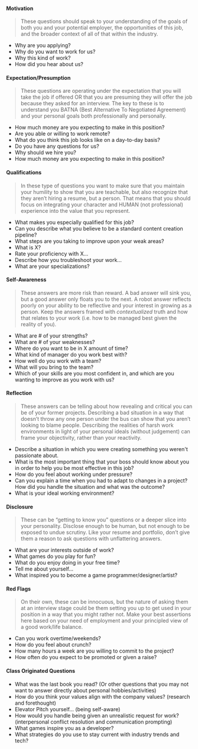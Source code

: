 #### **Motivation** 

> These questions should speak to your understanding of the goals of both you and your potential employer, the opportunities of this job, and the broader context of all of that within the industry. 

- Why are you applying?
- Why do you want to work for us?
- Why this kind of work?
- How did you hear about us? 

#### **Expectation/Presumption** 

> These questions are operating under the expectation that you will take the job if offered OR that you are presuming they will offer the job because they asked for an interview. The key to these is to understand you BATNA (Best Alternative To Negotiated Agreement) and your personal goals both professionally and personally.  

- How much money are you expecting to make in this position? 
- Are you able or willing to work remote? 
- What do you think this job looks like on a day-to-day basis? 
- Do you have any questions for us? 
- Why should we hire you? 
- How much money are you expecting to make in this position? 

#### **Qualifications** 

> In these type of questions you want to make sure that you maintain your humility to show that you are teachable, but also recognize that they aren’t hiring a resume, but a person. That means that you should focus on integrating your character and HUMAN (not professional) experience into the value that you represent. 

- What makes you especially qualified for this job? 
- Can you describe what you believe to be a standard content creation pipeline? 
- What steps are you taking to improve upon your weak areas? 
- What is X? 
- Rate your proficiency with X…
- Describe how you troubleshoot your work…
- What are your specializations? 

#### **Self-Awareness** 

> These answers are more risk than reward. A bad answer will sink you, but a good answer only floats you to the next. A robot answer reflects poorly on your ability to be reflective and your interest in growing as a person. Keep the answers framed with _contextualized_ truth and how that relates to your work (i.e. how to be managed best given the reality of you). 

- What are # of your strengths? 
- What are # of your weaknesses? 
- Where do you want to be in X amount of time? 
- What kind of manager do you work best with? 
- How well do you work with a team? 
- What will you bring to the team? 
- Which of your skills are you most confident in, and which are you wanting to improve as you work with us? 

#### **Reflection** 

> These answers can be telling about how revealing and critical you can be of your former projects. Describing a bad situation in a way that doesn’t throw any one person under the bus can show that you aren’t looking to blame people. Describing the realities of harsh work environments in light of your personal ideals (without judgement) can frame your objectivity, rather than your reactivity. 

- Describe a situation in which you were creating something you weren't passionate about. 
- What is the most important thing that your boss should know about you in order to help you be most effective in this job? 
- How do you feel about working under pressure? 
- Can you explain a time when you had to adapt to changes in a project? How did you handle the situation and what was the outcome? 
- What is your ideal working environment? 

#### **Disclosure** 

> These can be “getting to know you” questions or a deeper slice into your personality. Disclose enough to be human, but not enough to be exposed to undue scrutiny. Like your resume and portfolio, don’t give them a reason to ask questions with unflattering answers. 

- What are your interests outside of work? 
- What games do you play for fun? 
- What do you enjoy doing in your free time? 
- Tell me about yourself… 
- What inspired you to become a game programmer/designer/artist? 

#### **Red Flags** 

> On their own, these can be innocuous, but the nature of asking them at an interview stage could be them setting you up to get used in your position in a way that you might rather not. Make your best assertions here based on your need of employment and your principled view of a good work/life balance. 

- Can you work overtime/weekends? 
- How do you feel about crunch? 
- How many hours a week are you willing to commit to the project? 
- How often do you expect to be promoted or given a raise? 

#### **Class Originated Questions**

- What was the last book you read? (Or other questions that you may not want to answer directly about personal hobbies/activities)
- How do you think your values align with the company values? (research and forethought)
- Elevator Pitch yourself… (being self-aware)
- How would you handle being given an unrealistic request for work? (interpersonal conflict resolution and communication prompting)
- What games inspire you as a developer?
- What strategies do you use to stay current with industry trends and tech?